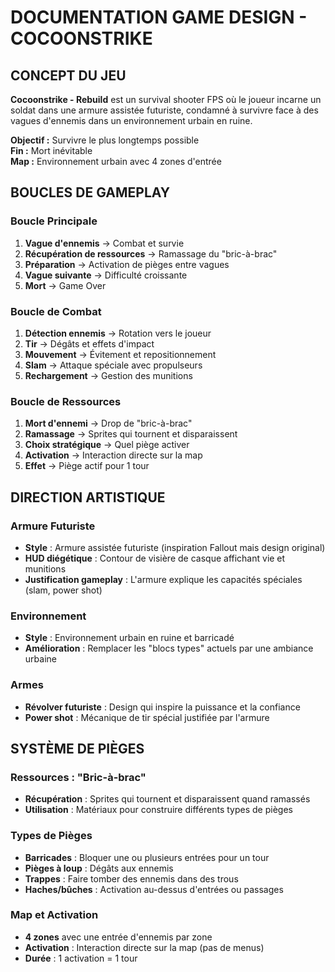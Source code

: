 # DOCUMENTATION GAME DESIGN - COCOONSTRIKE

## CONCEPT DU JEU

**Cocoonstrike - Rebuild** est un survival shooter FPS où le joueur incarne un soldat dans une armure assistée futuriste, condamné à survivre face à des vagues d'ennemis dans un environnement urbain en ruine.

**Objectif :** Survivre le plus longtemps possible  
**Fin :** Mort inévitable  
**Map :** Environnement urbain avec 4 zones d'entrée

## BOUCLES DE GAMEPLAY

### Boucle Principale
1. **Vague d'ennemis** → Combat et survie
2. **Récupération de ressources** → Ramassage du "bric-à-brac"
3. **Préparation** → Activation de pièges entre vagues
4. **Vague suivante** → Difficulté croissante
5. **Mort** → Game Over

### Boucle de Combat
1. **Détection ennemis** → Rotation vers le joueur
2. **Tir** → Dégâts et effets d'impact
3. **Mouvement** → Évitement et repositionnement
4. **Slam** → Attaque spéciale avec propulseurs
5. **Rechargement** → Gestion des munitions

### Boucle de Ressources
1. **Mort d'ennemi** → Drop de "bric-à-brac"
2. **Ramassage** → Sprites qui tournent et disparaissent
3. **Choix stratégique** → Quel piège activer
4. **Activation** → Interaction directe sur la map
5. **Effet** → Piège actif pour 1 tour

## DIRECTION ARTISTIQUE

### Armure Futuriste
- **Style** : Armure assistée futuriste (inspiration Fallout mais design original)
- **HUD diégétique** : Contour de visière de casque affichant vie et munitions
- **Justification gameplay** : L'armure explique les capacités spéciales (slam, power shot)

### Environnement
- **Style** : Environnement urbain en ruine et barricadé
- **Amélioration** : Remplacer les "blocs types" actuels par une ambiance urbaine

### Armes
- **Révolver futuriste** : Design qui inspire la puissance et la confiance
- **Power shot** : Mécanique de tir spécial justifiée par l'armure

## SYSTÈME DE PIÈGES

### Ressources : "Bric-à-brac"
- **Récupération** : Sprites qui tournent et disparaissent quand ramassés
- **Utilisation** : Matériaux pour construire différents types de pièges

### Types de Pièges
- **Barricades** : Bloquer une ou plusieurs entrées pour un tour
- **Pièges à loup** : Dégâts aux ennemis
- **Trappes** : Faire tomber des ennemis dans des trous
- **Haches/bûches** : Activation au-dessus d'entrées ou passages

### Map et Activation
- **4 zones** avec une entrée d'ennemis par zone
- **Activation** : Interaction directe sur la map (pas de menus)
- **Durée** : 1 activation = 1 tour
